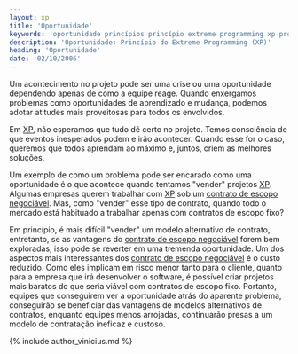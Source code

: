 ```yaml
---
layout: xp
title: 'Oportunidade'
keywords: 'oportunidade princípios princípio extreme programming xp programação extrema'
description: 'Oportunidade: Princípio do Extreme Programming (XP)'
heading: 'Oportunidade'
date: '02/10/2006'
---
```


Um acontecimento no projeto pode ser uma crise ou uma oportunidade dependendo apenas de como a equipe reage. Quando enxergamos problemas como oportunidades de aprendizado e mudança, podemos adotar atitudes mais proveitosas para todos os envolvidos.

Em [XP][], não esperamos que tudo dê certo no projeto. Temos consciência de que eventos inesperados podem e irão acontecer. Quando esse for o caso, queremos que todos aprendam ao máximo e, juntos, criem as melhores soluções.

Um exemplo de como um problema pode ser encarado como uma oportunidade é o que acontece quando tentamos "vender" projetos [XP][]. Algumas empresas querem trabalhar com [XP][] sob um [contrato de escopo negociável][c]. Mas, como "vender" esse tipo de contrato, quando todo o mercado está habituado a trabalhar apenas com contratos de escopo fixo?

Em princípio, é mais difícil "vender" um modelo alternativo de contrato, entretanto, se as vantagens do [contrato de escopo negociável][c] forem bem exploradas, isso pode se reverter em uma tremenda oportunidade. Um dos aspectos mais interessantes dos [contrato de escopo negociável][c] é o custo reduzido. Como eles implicam em risco menor tanto para o cliente, quanto para a empresa que irá desenvolver o software, é possível criar projetos mais baratos do que seria viável com contratos de escopo fixo. Portanto, equipes que conseguirem ver a oportunidade atrás do aparente problema, conseguirão se beneficiar das vantagens de modelos alternativos de contratos, enquanto equipes menos arrojadas, continuarão presas a um modelo de contratação ineficaz e custoso.

{% include author_vinicius.md %}

[XP]:		/xp
[c]:		/xp/praticas/contrato